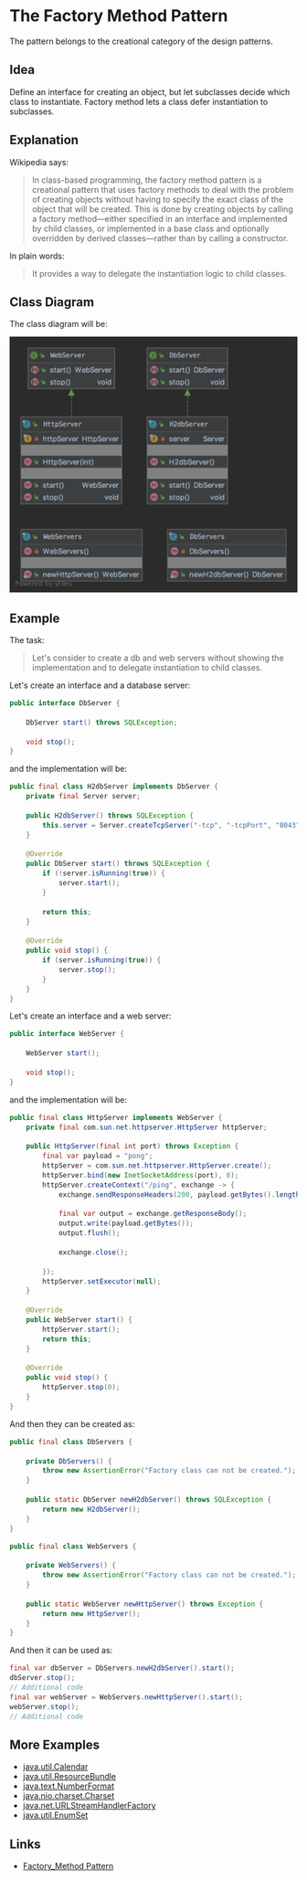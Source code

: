# The Factory Method Pattern

The pattern belongs to the creational category of the design patterns.

## Idea 

Define an interface for creating an object, but let subclasses decide which class to instantiate. 
Factory method lets a class defer instantiation to subclasses.

## Explanation

Wikipedia says:

> In class-based programming, the factory method pattern is a creational pattern that uses factory methods to deal with 
the problem of creating objects without having to specify the exact class of the object that will be created. 
This is done by creating objects by calling a factory method—either specified in an interface and implemented by 
child classes, or implemented in a base class and optionally overridden by derived classes—rather than by calling 
a constructor.

In plain words:

> It provides a way to delegate the instantiation logic to child classes.

## Class Diagram

The class diagram will be:

![alt text](../etc/factory-method.png "Factory method class diagram")

## Example

The task:

> Let's consider to create a db and web servers without showing the implementation and to delegate instantiation 
to child classes.

Let's create an interface and a database server:

```java
public interface DbServer {
    
    DbServer start() throws SQLException;

    void stop();
}
```

and the implementation will be:

```java
public final class H2dbServer implements DbServer {
    private final Server server;

    public H2dbServer() throws SQLException {
        this.server = Server.createTcpServer("-tcp", "-tcpPort", "8043", "-ifNotExists");
    }

    @Override
    public DbServer start() throws SQLException {
        if (!server.isRunning(true)) {
            server.start();
        }

        return this;
    }

    @Override
    public void stop() {
        if (server.isRunning(true)) {
            server.stop();
        }
    }
}
```

Let's create an interface and a web server:

```java
public interface WebServer {

    WebServer start();

    void stop();
}
```

and the implementation will be:

```java
public final class HttpServer implements WebServer {
    private final com.sun.net.httpserver.HttpServer httpServer;

    public HttpServer(final int port) throws Exception {
        final var payload = "pong";
        httpServer = com.sun.net.httpserver.HttpServer.create();
        httpServer.bind(new InetSocketAddress(port), 0);
        httpServer.createContext("/ping", exchange -> {
            exchange.sendResponseHeaders(200, payload.getBytes().length);

            final var output = exchange.getResponseBody();
            output.write(payload.getBytes());
            output.flush();

            exchange.close();

        });
        httpServer.setExecutor(null);
    }

    @Override
    public WebServer start() {
        httpServer.start();
        return this;
    }

    @Override
    public void stop() {
        httpServer.stop(0);
    }
}
```

And then they can be created as:

```java
public final class DbServers {

    private DbServers() {
        throw new AssertionError("Factory class can not be created.");
    }

    public static DbServer newH2dbServer() throws SQLException {
        return new H2dbServer();
    }
}
```

```java
public final class WebServers {

    private WebServers() {
        throw new AssertionError("Factory class can not be created.");
    }

    public static WebServer newHttpServer() throws Exception {
        return new HttpServer();
    }
}
```

And then it can be used as:

```java
final var dbServer = DbServers.newH2dbServer().start();
dbServer.stop();
// Additional code
final var webServer = WebServers.newHttpServer().start();
webServer.stop();
// Additional code
```

## More Examples

* [java.util.Calendar](https://docs.oracle.com/en/java/javase/11/docs/api/java.base/java/util/Calendar.html#getInstance())
* [java.util.ResourceBundle](https://docs.oracle.com/en/java/javase/11/docs/api/java.base/java/util/ResourceBundle.html#getBundle(java.lang.String))
* [java.text.NumberFormat](https://docs.oracle.com/en/java/javase/11/docs/api/java.base/java/text/NumberFormat.html#getInstance())
* [java.nio.charset.Charset](https://docs.oracle.com/en/java/javase/11/docs/api/java.base/java/nio/charset/Charset.html#forName(java.lang.String))
* [java.net.URLStreamHandlerFactory](https://docs.oracle.com/en/java/javase/11/docs/api/java.base/java/net/URLStreamHandlerFactory.html#createURLStreamHandler(java.lang.String))
* [java.util.EnumSet](https://docs.oracle.com/en/java/javase/11/docs/api/java.base/java/util/EnumSet.html#of(E))

## Links

* [Factory_Method Pattern](https://en.wikipedia.org/wiki/Factory_method_pattern)